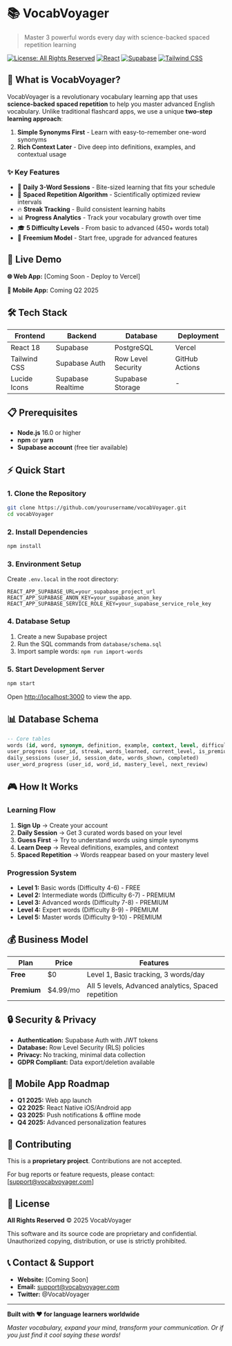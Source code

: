 # 📚 VocabVoyager

> Master 3 powerful words every day with science-backed spaced repetition learning

[![License: All Rights Reserved](https://img.shields.io/badge/License-All%20Rights%20Reserved-red.svg)](LICENSE)
[![React](https://img.shields.io/badge/React-18.2.0-blue.svg)](https://reactjs.org/)
[![Supabase](https://img.shields.io/badge/Supabase-2.53.0-green.svg)](https://supabase.com/)
[![Tailwind CSS](https://img.shields.io/badge/Tailwind_CSS-4.1.11-38B2AC.svg)](https://tailwindcss.com/)

## 🎯 **What is VocabVoyager?**

VocabVoyager is a revolutionary vocabulary learning app that uses **science-backed spaced repetition** to help you master advanced English vocabulary. Unlike traditional flashcard apps, we use a unique **two-step learning approach**:

1. **Simple Synonyms First** - Learn with easy-to-remember one-word synonyms
2. **Rich Context Later** - Dive deep into definitions, examples, and contextual usage

### ✨ **Key Features**

- 📅 **Daily 3-Word Sessions** - Bite-sized learning that fits your schedule
- 🧠 **Spaced Repetition Algorithm** - Scientifically optimized review intervals
- 🔥 **Streak Tracking** - Build consistent learning habits
- 📊 **Progress Analytics** - Track your vocabulary growth over time
- 🎓 **5 Difficulty Levels** - From basic to advanced (450+ words total)
- 💎 **Freemium Model** - Start free, upgrade for advanced features

## 🚀 **Live Demo**

**🌐 Web App:** [Coming Soon - Deploy to Vercel]

**📱 Mobile App:** Coming Q2 2025

## 🛠️ **Tech Stack**

| Frontend | Backend | Database | Deployment |
|----------|---------|----------|------------|
| React 18 | Supabase | PostgreSQL | Vercel |
| Tailwind CSS | Supabase Auth | Row Level Security | GitHub Actions |
| Lucide Icons | Supabase Realtime | Supabase Storage | - |

## 📋 **Prerequisites**

- **Node.js** 16.0 or higher
- **npm** or **yarn**
- **Supabase account** (free tier available)

## ⚡ **Quick Start**

### 1. Clone the Repository
```bash
git clone https://github.com/yourusername/vocabVoyager.git
cd vocabVoyager
```

### 2. Install Dependencies
```bash
npm install
```

### 3. Environment Setup
Create `.env.local` in the root directory:
```env
REACT_APP_SUPABASE_URL=your_supabase_project_url
REACT_APP_SUPABASE_ANON_KEY=your_supabase_anon_key
REACT_APP_SUPABASE_SERVICE_ROLE_KEY=your_supabase_service_role_key
```

### 4. Database Setup
1. Create a new Supabase project
2. Run the SQL commands from `database/schema.sql`
3. Import sample words: `npm run import-words`

### 5. Start Development Server
```bash
npm start
```

Open [http://localhost:3000](http://localhost:3000) to view the app.

## 📊 **Database Schema**

```sql
-- Core tables
words (id, word, synonym, definition, example, context, level, difficulty)
user_progress (user_id, streak, words_learned, current_level, is_premium)
daily_sessions (user_id, session_date, words_shown, completed)
user_word_progress (user_id, word_id, mastery_level, next_review)
```

## 🎮 **How It Works**

### Learning Flow
1. **Sign Up** → Create your account
2. **Daily Session** → Get 3 curated words based on your level
3. **Guess First** → Try to understand words using simple synonyms
4. **Learn Deep** → Reveal definitions, examples, and context
5. **Spaced Repetition** → Words reappear based on your mastery level

### Progression System
- **Level 1:** Basic words (Difficulty 4-6) - FREE
- **Level 2:** Intermediate words (Difficulty 6-7) - PREMIUM
- **Level 3:** Advanced words (Difficulty 7-8) - PREMIUM
- **Level 4:** Expert words (Difficulty 8-9) - PREMIUM
- **Level 5:** Master words (Difficulty 9-10) - PREMIUM

## 💰 **Business Model**

| Plan | Price | Features |
|------|-------|----------|
| **Free** | $0 | Level 1, Basic tracking, 3 words/day |
| **Premium** | $4.99/mo | All 5 levels, Advanced analytics, Spaced repetition |

## 🔒 **Security & Privacy**

- **Authentication:** Supabase Auth with JWT tokens
- **Database:** Row Level Security (RLS) policies
- **Privacy:** No tracking, minimal data collection
- **GDPR Compliant:** Data export/deletion available

## 📱 **Mobile App Roadmap**

- **Q1 2025:** Web app launch
- **Q2 2025:** React Native iOS/Android app
- **Q3 2025:** Push notifications & offline mode
- **Q4 2025:** Advanced personalization features

## 🤝 **Contributing**

This is a **proprietary project**. Contributions are not accepted.

For bug reports or feature requests, please contact: [support@vocabvoyager.com]

## 📄 **License**

**All Rights Reserved** © 2025 VocabVoyager

This software and its source code are proprietary and confidential. Unauthorized copying, distribution, or use is strictly prohibited.

## 📞 **Contact & Support**

- **Website:** [Coming Soon]
- **Email:** support@vocabvoyager.com
- **Twitter:** @VocabVoyager

---

**Built with ❤️ for language learners worldwide**

*Master vocabulary, expand your mind, transform your communication. Or if you just find it cool saying these words!*